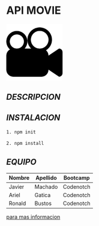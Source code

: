 # **API MOVIE**

<p align="left"> <img src="movie.png" width="150"/>  </p>

## **_DESCRIPCION_**

## **_INSTALACION_**

```
1. npm init
```
```
2. npm install
```


## **_EQUIPO_**


| Nombre | Apellido | Bootcamp
| --- | --- | --- |
| Javier | Machado | Codenotch
| Ariel | Gatica | Codenotch
| Ronald | Bustos |  Codenotch

[para mas informacion](https://www.codenotch.com/)
